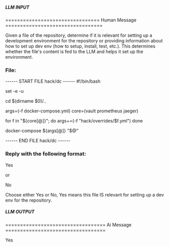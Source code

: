 ##### LLM INPUT #####
================================ Human Message =================================

Given a file of the repository, determine if it is relevant for setting up a development environment for the repository or providing information about how to set up dev env (how to setup, install, test, etc.). This determines whether the file's content is fed to the LLM and helps it set up the environment.

### File:
------ START FILE hack/dc ------
#!/bin/bash

set -e -u

cd $(dirname $0)/..

args=(-f docker-compose.yml)
core=(vault prometheus jaeger)

for f in "${core[@]}"; do
  args+=(-f "hack/overrides/$f.yml")
done

docker-compose ${args[@]} "$@"

------ END FILE hack/dc ------

### Reply with the following format:

<rel>Yes</rel>

or

<rel>No</rel>

Choose either Yes or No, Yes means this file IS relevant for setting up a dev env for the repository.

##### LLM OUTPUT #####
================================== Ai Message ==================================

<rel>Yes</rel>